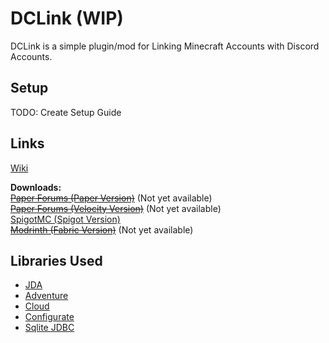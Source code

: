# DCLink (WIP)

DCLink is a simple plugin/mod for Linking Minecraft Accounts with Discord Accounts.


## Setup

TODO: Create Setup Guide

## Links
[Wiki](https://github.com/Kalimero2Team/dclink/wiki/)

**Downloads:**\
~~[Paper Forums (Paper Version)]()~~ (Not yet available) \
~~[Paper Forums (Velocity Version)]()~~ (Not yet available)\
[SpigotMC (Spigot Version)](https://www.spigotmc.org/resources/dclink.103585/) \
~~[Modrinth (Fabric Version)](https://modrinth.com/mod/dclink)~~ (Not yet available)

## Libraries Used

- [JDA](https://github.com/DV8FromTheWorld/JDA)
- [Adventure](https://github.com/KyoriPowered/adventure)
- [Cloud](https://github.com/Incendo/cloud)
- [Configurate](https://github.com/SpongePowered/Configurate) 
- [Sqlite JDBC](https://github.com/xerial/sqlite-jdbc)
